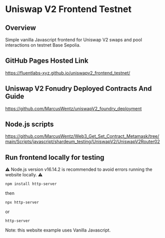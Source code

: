 # Uniswap V2 Frontend Testnet 

## Overview

Simple vanilla Javascript frontend for Uniswap V2 swaps and pool interactions on testnet Base Sepolia.

## GitHub Pages Hosted Link

https://fluentlabs-xyz.github.io/uniswapv2_frontend_testnet/

## Uniswap V2 Fonudry Deployed Contracts And Guide

https://github.com/MarcusWentz/uniswapV2_foundry_deployment

## Node.js scripts 

https://github.com/MarcusWentz/Web3_Get_Set_Contract_Metamask/tree/main/Scripts/javascript/shardeum_testing/UniswapV2/UniswapV2Router02

## Run frontend locally for testing

⚠️ Node.js version v16.14.2 is recommended to avoid errors running the website locally. ⚠️
```shell
npm install http-server
```
then
```shell
npx http-server
```
or
```shell
http-server
```
Note: this website example uses Vanilla Javascript.
